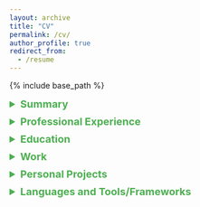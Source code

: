 ```yaml
---
layout: archive
title: "CV"
permalink: /cv/
author_profile: true
redirect_from:
  - /resume
---
```


{% include base_path %}
<details>
  <summary style="font-size: 18px; color: #4CAF50; margin-bottom: 10px;"><strong>Summary</strong></summary>
  <p>
    Ekin Alican Igdir<br>
    Ascheimer Strasse 2<br>
    Munich, Bavaria 81671<br>
    Email: igdir.ekin@gmail.com<br>
    <p>Highly skilled software developer with expertise in various programming languages and tools. Proven track record of successfully delivering software solutions and creating innovative frameworks. Strong problem-solving and analytical skills.</p>
  </p>
</details>

<details>
  <summary style="font-size: 18px; color: #4CAF50; margin-bottom: 10px;"><strong>Professional Experience</strong></summary>
  
  <h3>Software Developer</h3>
  <p><strong>Jenomics GMBH, Munich, Bavaria</strong><br>
  <em>2021 - 2023</em></p>
</details>

<details>
  <summary style="font-size: 18px; color: #4CAF50; margin-bottom: 10px;"><strong>Education</strong></summary>
  
  <ul>
    <li><strong>Master's Degree in Elektro- und Informationstechnik</strong><br>
    Technische Universität München, 2016 – 2020<br></li>
    <p>Finished all the required courses, didn't hand in the thesis.</p>
    <li><strong>Bachelor's Degree in Elektro- und Informationstechnik</strong><br>
    Technische Universität München, 2011 – 2016</li>
  </ul>
</details>

  <details>
    <summary style="font-size: 18px; color: #4CAF50; margin-bottom: 10px;"><strong>Work</strong></summary>
    <ul style="list-style-type:none;">
      <li>
  <details>
    <summary style="font-size: 17px; color: #4CAF30; margin-bottom: 15px;">
        <strong>Custom E-Trading Software</strong>
    </summary>  
      <ul>
          <li>Implemented a message broker using FIX standard.</li>
          <li>Ensured the visual representation was Directed Acyclic Graphs (DAG) for proper code generation.</li>
          <li>Designed and implemented a DataScroller for data acquisition and stream abstraction.</li>
          <li>Packaged the application using Docker.</li>
        </ul>
  </details>
      </li>
      <li>
  <details>
    <summary style="font-size: 17px; color: #4CAF30; margin-bottom: 15px;">
        <strong>Content Enrichment Framework</strong>
    </summary>  
      <ul>
          <li>Developed a framework for inspecting files.</li>
          <li>Created a parallel execution strategy for jobs with a graphviz export option.</li>
          <li>Implemented jobs such as Face Recognition, Object Detection, and Dominant Colors using OpenCV, Torch, JavaScript, and Vue.</li>
        </ul>
  </details>
      </li>
      <li>
  <details>
    <summary style="font-size: 17px; color: #4CAF30; margin-bottom: 15px;">
        <strong>Piced Desk</strong>
    </summary>
        <ul>
          <li>Developed a GUI app to validate and fix zip files according to specific specifications.</li>
          <li>Implemented using Java Swing, running on Windows.</li>
        </ul>
  </details>
      </li>
      <li>
  <details>
    <summary style="font-size: 17px; color: #4CAF30; margin-bottom: 15px;">
        <strong>AG (In-house Project)</strong>
    </summary>
        <ul>
          <li>Created a designer, including a thin wrapper around OpenCV.</li>
          <li>Implemented AI-related image analyzers.</li>
        </ul>
  </details>
      </li>
    </ul>
  </details>

  <details>
    <summary style="font-size: 18px; color: #4CAF50; margin-bottom: 10px;"> <strong>Personal Projects</strong></summary>
    <ul>
      <li>Monadic Parser Combinator in Rust</li>
      <li>Stack-Based Quasi-JIT Language in C</li>
      <li>Pattern Matching-Based Language in Rust</li>
      <li>Parallel Command Executor inspired by GNU Parallel in Rust</li>
      <li>Simple Chat Application in Rust using the Actor Model</li>
    </ul>
  </details>
  
<details>
  <summary style="font-size: 18px; color: #4CAF50; margin-bottom: 10px;"><strong>Languages and Tools/Frameworks</strong></summary>
  <ul style="list-style-type:none;">
         <li>  
  <details>
  <summary style="font-size: 18px; color: #4CAF50; margin-bottom: 15px;"> <strong>Languages:</strong></summary> 
    <ul>
      <li>Java</li>
      <li>C</li>
      <li>Rust</li>
      <li>Bash</li>
      <li>Latex</li>
      <li>Julia</li>
      <li>Python</li>
      <li>AWK</li>
      <li>MATLAB</li>
      <li>JavaScript</li>
    </ul>
    </details>
         </li>
    <li>
  <details>
  <summary style="font-size: 18px; color: #4CAF50; margin-bottom: 15px;"> <strong>Tools/Frameworks:</strong></summary>
    <ul>
      <li>QuickFIX</li>
      <li>OpenCV</li>
      <li>TensorFlow</li>
      <li>PyTorch</li>
      <li>Apache Tika</li>
      <li>Valgrind</li>
      <li>Docker</li>
      <li>GDB</li>
      <li>Git</li>
      <li>Make</li>
      <li>CMake</li>
      <li>Microsoft Office</li>
      <li>Gnuplot</li>
      <li>GNU Radio</li>
      <li>Graphviz</li>
      <li>Vue</li>
    </ul>
  </details>
      </li>
  </ul>
  </details>

